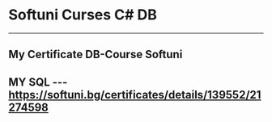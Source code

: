 # Softuni Curses C# DB
------------------------------------------------------------------------

My Certificate DB-Course Softuni
------------------------------------------------------------------------
MY SQL --- https://softuni.bg/certificates/details/139552/21274598
------------------------------------------------------------------------
